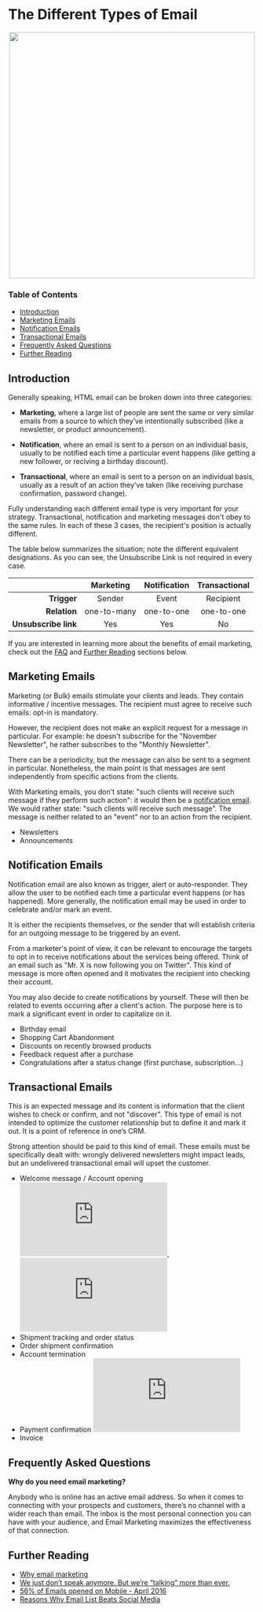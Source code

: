# The Different Types of Email

<p align="center"><img src="https://mailgun.ghost.io/content/images/2014/Aug/icons.png" width="500"></p>

### Table of Contents

* [Introduction](https://github.com/CoffeeAndEmails/types-of-email/blob/master/README.md#introduction)
* [Marketing Emails](https://github.com/CoffeeAndEmails/types-of-email/blob/master/README.md#marketing-emails)
* [Notification Emails](https://github.com/CoffeeAndEmails/types-of-email/blob/master/README.md#notification-emails)
* [Transactional Emails](https://github.com/CoffeeAndEmails/types-of-email/blob/master/README.md#transactional-emails)
* [Frequently Asked Questions](https://github.com/CoffeeAndEmails/types-of-email/blob/master/README.md#frequently-asked-questions)
* [Further Reading](https://github.com/CoffeeAndEmails/types-of-email/blob/master/README.md#further-reading)



## Introduction

Generally speaking, HTML email can be broken down into three categories:

* __Marketing__, where a large list of people are sent the same or very similar emails from a source to which they’ve intentionally subscribed (like a newsletter, or product announcement). 

* __Notification__, where an email is sent to a person on an individual basis, usually to be notified each time a particular event happens (like getting a new follower, or reciving a birthday discount).

* __Transactional__, where an email is sent to a person on an individual basis, usually as a result of an action they’ve taken (like receiving purchase confirmation, password change).

Fully understanding each different email type is very important for your strategy. Transactional, notification and marketing messages don't obey to the same rules. In each of these 3 cases, the recipient's position is actually different.

The table below summarizes the situation; note the different equivalent designations. As you can see, the Unsubscribe Link is not required in every case.

|  | Marketing | Notification | Transactional |
| ---: | :---: | :---: | :---: |
| **Trigger**          | Sender      | Event      | Recipient  |
| **Relation**         | one-to-many | one-to-one | one-to-one |
| **Unsubscribe link** | Yes         | Yes        | No         |


If you are interested in learning more about the benefits of email marketing, check out the [FAQ](https://github.com/CoffeeAndEmails/types-of-email/blob/master/README.md#frequently-asked-questions) and [Further Reading](https://github.com/CoffeeAndEmails/types-of-email/blob/master/README.md#further-reading) sections below.



## Marketing Emails

Marketing (or Bulk) emails stimulate your clients and leads. They contain informative / incentive messages. The recipient must agree to receive such emails: opt-in is mandatory.

However, the recipient does not make an explicit request for a message in particular. For example: he doesn't subscribe for the "November Newsletter", he rather subscribes to the "Monthly Newsletter".

There can be a periodicity, but the message can also be sent to a segment in particular. Nonetheless, the main point is that messages are sent independently from specific actions from the clients.

With Marketing emails, you don't state: "such clients will receive such message if they perform such action": it would then be a [notification email](https://github.com/CoffeeAndEmails/types-of-email/blob/master/README.md#notification-emails). We would rather state: "such clients will receive such message". The message is neither related to an "event" nor to an action from the recipient.

* Newsletters
* Announcements



## Notification Emails

Notification email are also known as trigger, alert or auto-responder. They allow the user to be notified each time a particular event happens (or has happened). More generally, the notification email may be used in order to celebrate and/or mark an event.

It is either the recipients themselves, or the sender that will establish criteria for an outgoing message to be triggered by an event.

From a marketer's point of view, it can be relevant to encourage the targets to opt in to receive notifications about the services being offered. Think of an email such as "Mr. X is now following you on Twitter". This kind of message is more often opened and it motivates the recipient into checking their account.

You may also decide to create notifications by yourself. These will then be related to events occurring after a client's action. The purpose here is to mark a significant event in order to capitalize on it.

* Birthday email
* Shopping Cart Abandonment
* Discounts on recently browsed products
* Feedback request after a purchase
* Congratulations after a status change (first purchase, subscription...)



## Transactional Emails

This is an expected message and its content is information that the client wishes to check or confirm, and not "discover". This type of email is not intended to optimize the customer relationship but to define it and mark it out. It is a point of reference in one’s CRM.

Strong attention should be paid to this kind of email. These emails must be specifically dealt with: wrongly delivered newsletters might impact leads, but an undelivered transactional email will upset the customer.

* Welcome message / Account opening ![example](https://github.com/CoffeeAndEmails/types-of-email/blob/master/Examples/confirm-your-email.html), ![example](https://github.com/CoffeeAndEmails/types-of-email/blob/master/Examples/email-confirmed.html)
* Shipment tracking and order status
* Order shipment confirmation
* Account termination
* Payment confirmation ![example](https://github.com/CoffeeAndEmails/types-of-email/blob/master/Examples/payment-failed.html)
* Invoice



## Frequently Asked Questions

**Why do you need email marketing?**

Anybody who is online has an active email address. So when it comes to connecting with your prospects and customers, there’s no channel with a wider reach than email. The inbox is the most personal connection you can have with your audience, and Email Marketing maximizes the effectiveness of that connection.



## Further Reading

* [Why email marketing](https://www.campaignmonitor.com/resources/guides/why-email/)
* [We just don’t speak anymore. But we’re “talking” more than ever.](http://attentiv.com/we-dont-speak/-)
* [56% of Emails opened on Mobile - April 2016](https://litmus.com/blog/mobile-rises-to-56-market-share-longest-sustained-growth-in-2016)
* [Reasons Why Email List Beats Social Media](https://medium.com/@dreamgrow/11-reasons-why-email-list-beats-social-media-2c6ac810a9c3#.iwn3wrpqh)

